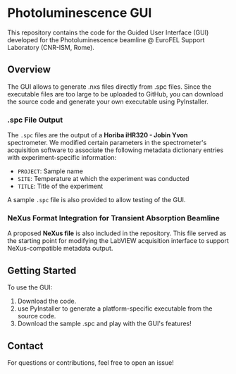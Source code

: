 # Photoluminescence GUI

This repository contains the code for the Guided User Interface (GUI) developed for the Photoluminescence beamline @ EuroFEL Support Laboratory (CNR-ISM, Rome).

## Overview

The GUI allows to generate .nxs files directly from .spc files. Since the executable files are too large to be uploaded to GitHub, you can download the source code and generate your own executable using PyInstaller.

### .spc File Output

The `.spc` files are the output of a **Horiba iHR320 - Jobin Yvon** spectrometer. We modified certain parameters in the spectrometer's acquisition software to associate the following metadata dictionary entries with experiment-specific information:
- `PROJECT`: Sample name  
- `SITE`: Temperature at which the experiment was conducted  
- `TITLE`: Title of the experiment

A sample `.spc` file is also provided to allow testing of the GUI.

### NeXus Format Integration for Transient Absorption Beamline

A proposed **NeXus file** is also included in the repository. This file served as the starting point for modifying the LabVIEW acquisition interface to support NeXus-compatible metadata output.

## Getting Started

To use the GUI:
1. Download the code.
2. use PyInstaller to generate a platform-specific executable from the source code.
3. Download the sample .spc and play with the GUI's features!

## Contact

For questions or contributions, feel free to open an issue!

